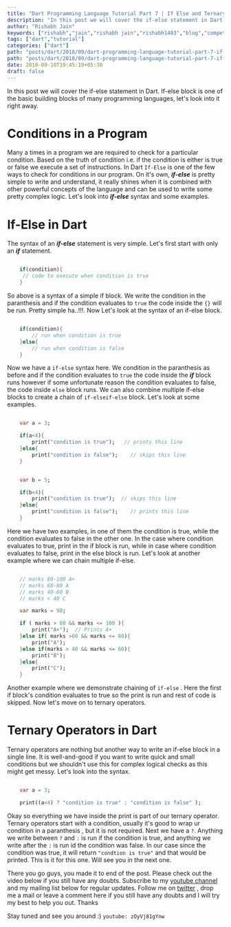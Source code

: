 ```yaml
---
title: "Dart Programming Language Tutorial Part 7 | If Else and Ternary Operators in Dart"
description: "In this post we will cover the if-else statement in Dart. If-else block is one of the basic building blocks of many programming languages, let's look into it right away."
author: "Rishabh Jain"
keywords: ["rishabh","jain","rishabh jain","rishabh1403","blog","competitive","coding","programming","tech","technology","dart","dartlang","if-else","ternary","operators","syntax"]
tags: ["dart","tutorial"]
categories: ["dart"]
path: "posts/dart/2018/09/dart-programming-language-tutorial-part-7-if-else-and-ternary-operators-in-dart/"
path: "posts/dart/2018/09/dart-programming-language-tutorial-part-7-if-else-and-ternary-operators-in-dart.jpg"
date: 2018-09-10T19:45:19+05:30
draft: false
---
```

In this post we will cover the if-else statement in Dart. If-else block is one of the basic building blocks of many programming languages, let's look into it right away.
<!--more-->

# Conditions in a Program

Many a times in a program we are required to check for a particular condition. Based on the truth of condition i.e. if the condition is either is true or false we execute a set of instructions. In Dart `If-Else` is one of the few ways to check for conditions in our program. On it's own, ***if-else*** is pretty simple to write and understand, it really shines when it is combined with other powerful concepts of the language and can be used to write some pretty complex logic. Let's look into ***if-else*** syntax and some examples.

# If-Else in Dart

The syntax of an ***if-else*** statement is very simple. Let's first start with only an ***if*** statement.

```dart

    if(condition){
     // code to execute when condition is true
    }

```

So above is a syntax of a simple if block. We write the condition in the paranthesis and if the condition evaluates to `true` the code inside the `{}` will be run. Pretty simple ha..!!!. Now Let's look at the syntax of an if-else block.

```dart

    if(condition){
        // run when condition is true
    }else{
        // run when condition is false    
    }

```
Now we have a `if-else` syntax here. We condition in the paranthesis as before and if the condition evaluates to `true` the code inside the ***if*** block runs however if some unfortunate reason the condition evaluates to false, the code inside `else` block runs. We can also combine multiple if-else blocks to create a chain of `if-elseif-else` block. Let's look at some examples.

```dart

    var a = 3;

    if(a<4){
        print("condition is true");   // prints this line   
    }else{
        print("condition is false");    // skips this line
    }


    var b = 5;

    if(b<4){
        print("condition is true");  // skips this line   
    }else{
        print("condition is false");    // prints this line
    }

```

Here we have two examples, in one of them the condition is true, while the condition evaluates to false in the other one. In the case where condition evaluates to true, print in the if block is run, while in case where condition evaluates to false, print in the else block is run. Let's look at another example where we can chain multiple if-else. 

```dart

    // marks 80-100 A+
    // marks 60-80 A
    // marks 40-60 B
    // marks < 40 C

    var marks = 90;

    if ( marks > 80 && marks <= 100 ){
        print("A+");  // Prints A+    
    }else if( marks >60 && marks <= 80){
        print("A");
    }else if(marks > 40 && marks <= 60){
        print("B");
    }else{
        print("C");
    }

```

Another example where we demonstrate chaining of `if-else` . Here the first if block's condition evaluates to true so the print is run and rest of code is skipped. Now let's move on to ternary operators.

# Ternary Operators in Dart

Ternary operators are nothing but another way to write an if-else block in a single line. It is well-and-good if you want to write quick and small conditions but we shouldn't use this for complex logical checks as this might get messy. Let's look into the syntax.

```dart

    var a = 3;

    print((a<4) ? "condition is true" : "condition is false" );

```
Okay so everything we have inside the print is part of our ternary operator. Ternary operators start with a condition, usually it's good to wrap ur condition in a paranthesis , but it is not required. Next we have a `?`. Anything we write between `?` and `:` is run if the condition is true, and anything we write after the `:` is run id the condition was false. In our case since the condition was true, it will return `"condtion is true"` and that would be printed. This is it for this one. Will see you in the next one.

There you go guys, you made it to end of the post. Please check out the video below if you still have any doubts. Subscribe to my [youtube channel](https://www.youtube.com/channel/UC4syrEYE9_fzeVBajZIyHlA) and my mailing list below for regular updates. Follow me on [twitter](https://www.twitter.com/rishabhjain1403) , drop me a mail or leave a comment here if you still have any doubts and I will try my best to help you out. Thanks

Stay tuned and see you around :)
`youtube: zOyVj81gYnw`  
